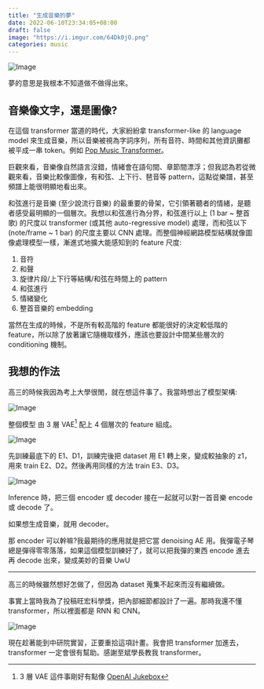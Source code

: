 ```yaml
---
title: "生成音樂的夢"
date: 2022-06-10T23:34:05+08:00
draft: false
image: "https://i.imgur.com/64Dk0jO.png"
categories: music
---
```

![Image](https://i.imgur.com/64Dk0jO.png#center)

夢的意思是我根本不知道做不做得出來。

## 音樂像文字，還是圖像?

在這個 transformer 當道的時代，大家紛紛拿 transformer-like 的 language model 來生成音樂，所以音樂被視為字詞序列，所有音符、時間和其他資訊攤都被平成一串 token。例如 [Pop Music Transformer](https://arxiv.org/abs/2002.00212)。

巨觀來看，音樂像自然語言沒錯，情緒會在語句間、章節間漂浮；但我認為若從微觀來看，音樂比較像圖像，有和弦、上下行、琶音等 pattern，這點從樂譜，甚至頻譜上能很明顯地看出來。

和弦進行是音樂 (至少說流行音樂) 的最重要的骨架，它引領著聽者的情緒，是聽者感受最明顯的一個層次。我想以和弦進行為分界，和弦進行以上 (1 bar ~ 整首歌) 的尺度以 transformer (或其他 auto-regressive model) 處理，而和弦以下 (note/frame ~ 1 bar) 的尺度主要以 CNN 處理。而整個神經網路模型結構就像圖像處理模型一樣，漸進式地擴大能感知到的 feature 尺度:

1. 音符
2. 和聲
3. 旋律片段/上下行等結構/和弦在時間上的 pattern
4. 和弦進行
5. 情緒變化
6. 整首音樂的 embedding

當然在生成的時候，不是所有較高階的 feature 都能很好的決定較低階的 feature，所以除了放著讓它隨機取樣外，應該也要設計中間某些層次的 conditioning 機制。

## 我想的作法

高三的時候我因為考上大學很閒，就在想這件事了。我當時想出了模型架構:

![Image](https://i.imgur.com/qeJNR2c.png#center)

整個模型 由 3 層 VAE[^1] 配上 4 個層次的 feature 組成。
[^1]: 3 層 VAE 這件事剛好有點像 [OpenAI Jukebox](https://openai.com/blog/jukebox/)

![Image](https://i.imgur.com/FKMW1YZ.png#center)

先訓練最底下的 E1、D1，訓練完後把 dataset 用 E1 轉上來，變成較抽象的 z1，用來 train E2、D2。然後再用同樣的方法 train E3、D3。


![Image](https://i.imgur.com/KZxxhKn.png#center)

Inference 時，把三個 encoder 或 decoder 接在一起就可以對一首音樂 encode 或 decode 了。

如果想生成音樂，就用 decoder。

那 encoder 可以幹嘛?我最期待的應用就是把它當 denoising AE 用。我彈電子琴總是彈得零零落落，如果這個模型訓練好了，就可以把我彈的東西 encode 進去再 decode 出來，變成美妙的音樂 UwU

---
高三的時候雖然想好怎做了，但因為 dataset 蒐集不起來而沒有繼續做。

事實上當時我為了投稿旺宏科學獎，把內部細節都設計了一遍。那時我還不懂 transformer，所以裡面都是 RNN 和 CNN。

![Image](https://i.imgur.com/Qt36gbr.png#center)

現在趁著能到中研院實習，正要重拾這項計畫。我會把 transformer 加進去，transformer 一定會很有幫助。感謝至斌學長教我 transformer。